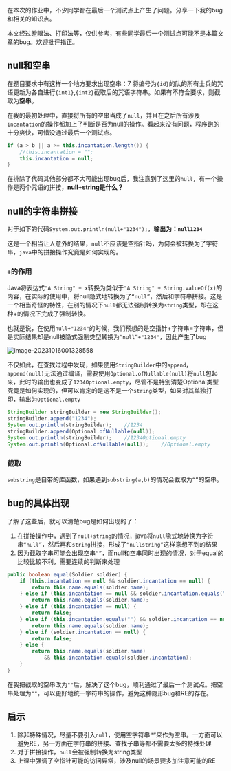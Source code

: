 在本次的作业中，不少同学都在最后一个测试点上产生了问题。分享一下我的bug和相关的知识点。

本文经过瞪眼法、打印法等，仅供参考，有些同学最后一个测试点可能不是本篇文章的bug。欢迎批评指正。

## null和空串

在题目要求中有这样一个地方要求出现空串：7 将编号为`{id}`的队的所有士兵的咒语更新为各自进行`{int1}`,`{int2}`截取后的咒语字符串。如果有不符合要求，则截取为**空串**。

在我的最初处理中，直接将所有的空串当成了`null`，并且在之后所有涉及`incantation`的操作都加上了判断是否为null的操作。看起来没有问题，程序跑的十分爽快，可惜没通过最后一个测试点。

```java
if (a > b || a >= this.incantation.length()) {
    //this.incantation = "";
    this.incantation = null;
}
```

在排除了代码其他部分都不大可能出现bug后，我注意到了这里的`null`，有一个操作是两个咒语的拼接，**null+string是什么？**

## null的字符串拼接

对于如下的代码`System.out.println(null+"1234");`，**输出为：`null1234`**

这是一个相当让人意外的结果，`null`不应该是空指针吗，为何会被转换为了字符串，`java`中的拼接操作究竟是如何实现的。

### `+`的作用

Java将表达式`"A String" + x`转换为类似于`"A String" + String.valueOf(x)`的内容，在实际的使用中，将null隐式地转换为了`“null”`，然后和字符串拼接。这是一个相当奇怪的特性，在别的情况下`null`都无法强制转换为`string`类型，却在这种+的情况下完成了强制转换。

也就是说，在使用`null+"1234"`的时候，我们预想的是空指针+字符串=字符串，但是实际结果却是null被隐式强制类型转换为`“null”+"1234"`，因此产生了bug

![image-20231016001328558](https://pigkiller-011955-1319328397.cos.ap-beijing.myqcloud.com/img/202310222237378.png)

不仅如此，在查找过程中发现，如果使用`StringBuilder`中的`append`，`append(null)`无法通过编译，需要使用`Optional.ofNullable(null)`将`null`包起来，此时的输出也变成了`1234Optional.empty`，尽管不是特别清楚Optional类型究竟是如何实现的，但可以肯定的是这不是一个`string`类型，如果对其单独打印，输出为`Optional.empty`

```java
StringBuilder stringBuilder = new StringBuilder();
stringBuilder.append("1234");
System.out.println(stringBuilder);    //1234
stringBuilder.append(Optional.ofNullable(null));    
System.out.println(stringBuilder);    //1234Optional.empty
System.out.println(Optional.ofNullable(null));    //Optional.empty
```

### 截取

`substring`是自带的库函数，如果遇到`substring(a,b)`的情况会截取为`“”`的空串。

## bug的具体出现

了解了这些后，就可以清楚bug是如何出现的了：

1. 在拼接操作中，遇到了`null+string`的情况，java将`null`隐式地转换为字符串`“null”`，然后再和`string`拼接，形成了`“nullstring”`这样意想不到的结果
2. 因为截取字串可能会出现空串`“”`，而null和空串同时出现的情况，对于equal的比较比较不利，需要连续的判断来处理

```java
public boolean equal(Soldier soldier) {
    if (this.incantation == null && soldier.incantation == null) {
        return this.name.equals(soldier.name);
    } else if (this.incantation == null && soldier.incantation.equals("")) {
        return this.name.equals(soldier.name);
    } else if (this.incantation == null) {
        return false;
    } else if (this.incantation.equals("") && soldier.incantation == null) {
        return this.name.equals(soldier.name);
    } else if (soldier.incantation == null) {
        return false;
    } else {
        return this.name.equals(soldier.name)
            && this.incantation.equals(soldier.incantation);
    }
}
```

在我把截取的空串改为`""`后，解决了这个bug，顺利通过了最后一个测试点。把空串处理为`""`，可以更好地统一字符串的操作，避免这种隐形bug和RE的存在。

## 启示

1. 除非特殊情况，尽量不要引入`null`，使用空字符串`“”`来作为空串。一方面可以避免RE，另一方面在字符串的拼接、查找子串等都不需要太多的特殊处理
2. 对于拼接操作，`null`会被强制转换为string类型
3. 上课中强调了空指针可能的访问异常，涉及null的场景要多加注意可能的RE